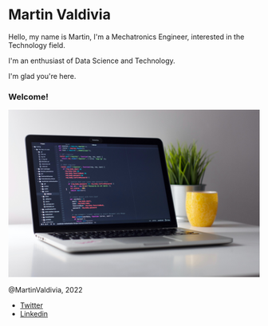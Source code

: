 <!DOCTYPE html>
<html lang="en">
    <head>
        <meta charset="utf-8">
        <meta name="viewport" content="width=device-width, initial-scale=1.0">
        <!--<title>Martin Valdivia Website</title>-->
        <!--<style data-merge-styles="true"></style>-->
        <link rel="stylesheet" href="style.css" type="text/css">
        <link rel="stylesheet" href="https://fonts.googleapis.com/css?family=Roboto">
        <link rel="stylesheet" href="https://fonts.googleapis.com/css?family=Montserrat">
        <base href="https://martinvaldivia.github.io/">
        <!--Style will be imported from Style.css file-->
    </head>
    <!--Body-->
    <body>
        <h1>Martin Valdivia</h1>
        <p>Hello, my name is Martin, I'm a Mechatronics Engineer, interested in the Technology field.</p>
        <p>I'm an enthusiast of Data Science and Technology.</p>
        <p>I'm glad you're here.</p>
        <div></div>
        <h3>Welcome!</h3>
        <img src="https://github.com/martinvaldivia/martinvaldivia.github.io/blob/main/figs/computer.jpg?raw=true" alt="Computer">
    </body>
    <!--Footer-->
    <footer>
        <p>@MartinValdivia, 2022</p>
        <ul>
            <li>
                <a href="https://twitter.com/valdiviatech">Twitter</a>
            </li>
            <li>
                <a href="https://www.linkedin.com/in/martin-valdivia/">Linkedin</a>
            </li>
        </ul>
    </footer>
</html>

